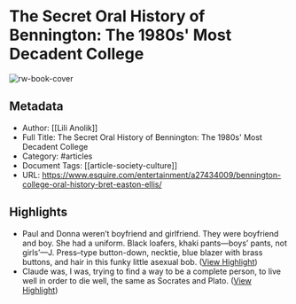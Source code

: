 # The Secret Oral History of Bennington: The 1980s' Most Decadent College

![rw-book-cover](https://hips.hearstapps.com/hmg-prod/images/index-1558629028.jpg?crop=1.00xw:1.00xh;0,0&resize=1200:*)

## Metadata
- Author: [[Lili Anolik]]
- Full Title: The Secret Oral History of Bennington: The 1980s' Most Decadent College
- Category: #articles
- Document Tags: [[article-society-culture]] 
- URL: https://www.esquire.com/entertainment/a27434009/bennington-college-oral-history-bret-easton-ellis/

## Highlights
- Paul and Donna weren’t boyfriend and girlfriend. They were boyfriend and boy. She had a uniform. Black loafers, khaki pants—boys’ pants, not girls’—J. Press–type button-down, necktie, blue blazer with brass buttons, and hair in this funky little asexual bob. ([View Highlight](https://read.readwise.io/read/01ha2sw4e9ec34txsn2hf0kv0m))
- Claude was, I was, trying to find a way to be a complete person, to live well in order to die well, the same as Socrates and Plato. ([View Highlight](https://read.readwise.io/read/01ha5mst0tbk4wt7d0xrv4wpcz))
